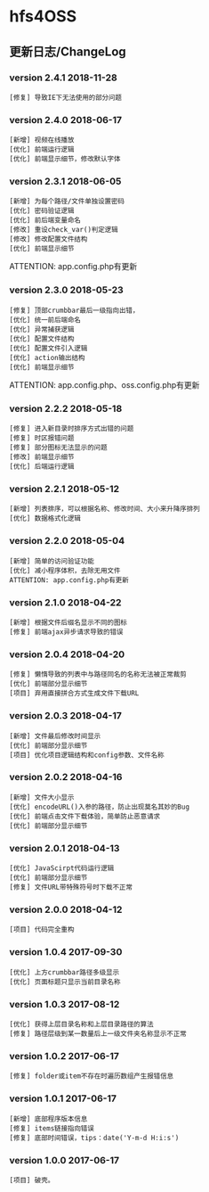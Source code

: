 # hfs4OSS

## 更新日志/ChangeLog
### version 2.4.1 2018-11-28
```
[修复] 导致IE下无法使用的部分问题
```
### version 2.4.0 2018-06-17
```
[新增] 视频在线播放
[优化] 前端运行逻辑
[优化] 前端显示细节，修改默认字体
```
### version 2.3.1 2018-06-05
```
[新增] 为每个路径/文件单独设置密码
[优化] 密码验证逻辑
[优化] 前后端变量命名
[修改] 重设check_var()判定逻辑
[修改] 修改配置文件结构
[优化] 前端显示细节
```
ATTENTION: app.config.php有更新
### version 2.3.0 2018-05-23
```
[修复] 顶部crumbbar最后一级指向出错，
[优化] 统一前后端命名
[优化] 异常捕获逻辑
[优化] 配置文件结构
[优化] 配置文件引入逻辑
[优化] action输出结构
[优化] 前端显示细节
```
ATTENTION: app.config.php、oss.config.php有更新
### version 2.2.2 2018-05-18
```
[修复] 进入新目录时排序方式出错的问题
[修复] 时区报错问题
[修复] 部分图标无法显示的问题
[修改] 前端显示细节
[优化] 后端运行逻辑
```
### version 2.2.1 2018-05-12
```
[新增] 列表排序，可以根据名称、修改时间、大小来升降序排列
[优化] 数据格式化逻辑
```
### version 2.2.0 2018-05-04
```
[新增] 简单的访问验证功能
[优化] 减小程序体积，去除无用文件
ATTENTION: app.config.php有更新
```
### version 2.1.0 2018-04-22
```
[新增] 根据文件后缀名显示不同的图标
[修复] 前端ajax异步请求导致的错误
```
### version 2.0.4 2018-04-20
```
[修复] 懒惰导致的列表中与路径同名的名称无法被正常裁剪
[优化] 前端部分显示细节
[项目] 弃用直接拼合方式生成文件下载URL
```
### version 2.0.3 2018-04-17
```
[新增] 文件最后修改时间显示
[优化] 前端部分显示细节
[项目] 优化项目逻辑结构和config参数、文件名称
```
### version 2.0.2 2018-04-16
```
[新增] 文件大小显示
[优化] encodeURL()入参的路径，防止出现莫名其妙的Bug
[优化] 前端点击文件下载体验，简单防止恶意请求
[优化] 前端部分显示细节
```
### version 2.0.1 2018-04-13
```
[优化] JavaScirpt代码运行逻辑
[优化] 前端部分显示细节
[修复] 文件URL带特殊符号时下载不正常
```
### version 2.0.0 2018-04-12
```
[项目] 代码完全重构
```
### version 1.0.4 2017-09-30
```
[优化] 上方crumbbar路径多级显示
[优化] 页面标题只显示当前目录名称
```
### version 1.0.3 2017-08-12
```
[优化] 获得上层目录名称和上层目录路径的算法
[修复] 路径层级到某一数量后上一级文件夹名称显示不正常
```
### version 1.0.2 2017-06-17
```
[修复] folder或item不存在时遍历数组产生报错信息
```
### version 1.0.1 2017-06-17
```
[新增] 底部程序版本信息
[修复] items链接指向错误
[修复] 底部时间错误，tips：date('Y-m-d H:i:s')
```
### version 1.0.0 2017-06-17
```
[项目] 破壳。
```